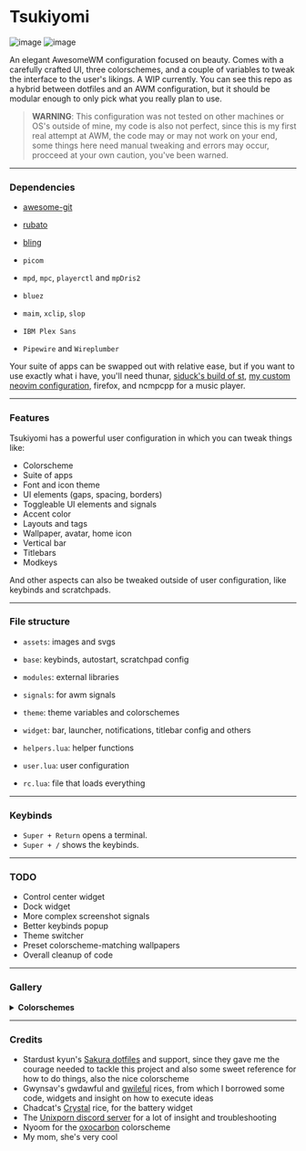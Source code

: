 # Tsukiyomi
![image](https://github.com/tsukki9696/tsukiyomi/assets/127806743/08635337-4faf-41b3-80ad-39a438dfdd43)
![image](https://github.com/tsukki9696/tsukiyomi/assets/127806743/10c494fb-2d4b-48ea-bb34-a88a3330aaee)

An elegant AwesomeWM configuration focused on beauty. Comes with a carefully crafted UI, three colorschemes, and a couple of variables to tweak the interface to the user's likings. A WIP currently. You can see this repo as a hybrid between dotfiles and an AWM configuration, but it should be modular enough to only pick what you really plan to use.

> __WARNING__: This configuration was not tested on other machines or OS's outside of mine, my code is also not perfect, since this is my first real attempt at AWM, the code may or may not work on your end, some things here need manual tweaking and errors may occur, procceed at your own caution, you've been warned.

---

### Dependencies

- [awesome-git](https://github.com/awesomeWM/awesome)
- [rubato](https://github.com/andOrlando/rubato)
- [bling](https://blingcorp.github.io/bling/)

- `picom`
- `mpd`, `mpc`, `playerctl` and `mpDris2`
- `bluez`
- `maim`, `xclip`, `slop`

- `IBM Plex Sans`
- `Pipewire` and `Wireplumber`

Your suite of apps can be swapped out with relative ease, but if you want to use exactly what i have, you'll need thunar, [siduck's build of st](https://github.com/siduck/st), [my custom neovim configuration](https://github.com/tsukki9696/totsuka), firefox, and ncmpcpp for a music player.

---

### Features

Tsukiyomi has a powerful user configuration in which you can tweak things like:
- Colorscheme
- Suite of apps
- Font and icon theme
- UI elements (gaps, spacing, borders)
- Toggleable UI elements and signals
- Accent color
- Layouts and tags
- Wallpaper, avatar, home icon
- Vertical bar
- Titlebars
- Modkeys

And other aspects can also be tweaked outside of user configuration, like keybinds and scratchpads.

---

### File structure

- `assets`: images and svgs
- `base`: keybinds, autostart, scratchpad config
- `modules`: external libraries
- `signals`: for awm signals
- `theme`: theme variables and colorschemes
- `widget`: bar, launcher, notifications, titlebar config and others

- `helpers.lua`: helper functions
- `user.lua`: user configuration
- `rc.lua`: file that loads everything

---

### Keybinds

- `Super + Return` opens a terminal.
- `Super + /` shows the keybinds.

---

### TODO

- Control center widget
- Dock widget
- More complex screenshot signals
- Better keybinds popup
- Theme switcher
- Preset colorscheme-matching wallpapers
- Overall cleanup of code

---

### Gallery
<details>
<summary><b>Colorschemes</b></summary>

### Biscuit
<img src='assets/biscuit.png'/>

### Oxocarbon
<img src='assets/oxocarbon.png'/>

### Sakura
<img src='assets/sakura.png'/>

</details>

---

### Credits

- Stardust kyun's [Sakura dotfiles](https://github.com/Stardust-kyun/dotfiles) and support, since they gave me the courage needed to tackle this project and also some sweet reference for how to do things, also the nice colorscheme
- Gwynsav's gwdawful and [gwileful](https://github.com/Gwynsav/gwileful) rices, from which I borrowed some code, widgets and insight on how to execute ideas
- Chadcat's [Crystal](https://github.com/chadcat7/crystal) rice, for the battery widget
- The [Unixporn discord server](https://discord.gg/unixporn) for a lot of insight and troubleshooting
- Nyoom for the [oxocarbon](https://github.com/nyoom-engineering/oxocarbon/tree/main) colorscheme
- My mom, she's very cool
